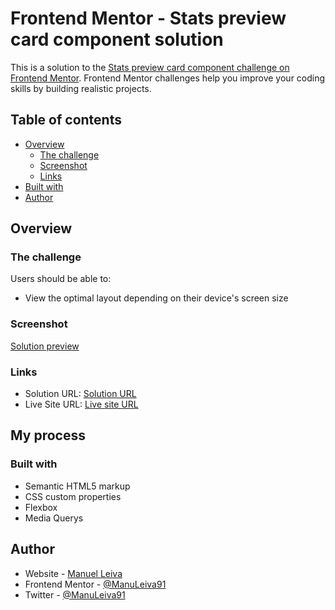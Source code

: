 # Frontend Mentor - Stats preview card component solution

This is a solution to the [Stats preview card component challenge on Frontend Mentor](https://www.frontendmentor.io/challenges/stats-preview-card-component-8JqbgoU62). Frontend Mentor challenges help you improve your coding skills by building realistic projects. 

## Table of contents

- [Overview](#overview)
  - [The challenge](#the-challenge)
  - [Screenshot](#screenshot)
  - [Links](#links)
- [Built with](#built-with)
- [Author](#author)

## Overview

### The challenge

Users should be able to:
- View the optimal layout depending on their device's screen size

### Screenshot

[Solution preview](./images/screenshot.png)

### Links

- Solution URL: [Solution URL](https://github.com/ManuLeiva91/stats-card-component.git)
- Live Site URL: [Live site URL](https://your-live-site-url.com)

## My process

### Built with

- Semantic HTML5 markup
- CSS custom properties
- Flexbox
- Media Querys

## Author

- Website - [Manuel Leiva](https://manuleiva91.github.io/portfolio/)
- Frontend Mentor - [@ManuLeiva91](https://www.frontendmentor.io/profile/ManuLeiva91)
- Twitter - [@ManuLeiva91](https://github.com/ManuLeiva91)

